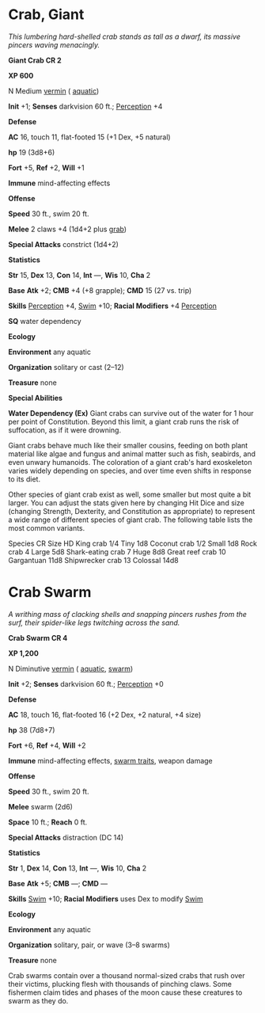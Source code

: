 # Crab, Giant

_This lumbering hard-shelled crab stands as tall as a dwarf, its massive pincers waving menacingly._

**Giant Crab CR 2**

**XP 600**

N Medium [vermin](creatureTypes.html#_vermin) ( [aquatic](creatureTypes.html#_aquatic-subtype))

**Init** +1; **Senses** darkvision 60 ft.; [Perception](../skills/perception.html#_perception) +4

**Defense**

**AC** 16, touch 11, flat-footed 15 (+1 Dex, +5 natural)

**hp** 19 (3d8+6)

**Fort** +5, **Ref** +2, **Will** +1

**Immune** mind-affecting effects

**Offense**

**Speed** 30 ft., swim 20 ft.

**Melee** 2 claws +4 (1d4+2 plus [grab](universalMonsterRules.html#_grab))

**Special Attacks** constrict (1d4+2)

**Statistics**

**Str** 15, **Dex** 13, **Con** 14, **Int** —, **Wis** 10, **Cha** 2

**Base**  **Atk** +2; **CMB** +4 (+8 grapple); **CMD** 15 (27 vs. trip)

**Skills** [Perception](../skills/perception.html#_perception) +4, [Swim](../skills/swim.html#_swim) +10; **Racial Modifiers** +4 [Perception](../skills/perception.html#_perception)

**SQ** water dependency

**Ecology**

**Environment** any aquatic

**Organization** solitary or cast (2–12)

**Treasure** none

**Special Abilities**

**Water Dependency (Ex)** Giant crabs can survive out of the water for 1 hour per point of Constitution. Beyond this limit, a giant crab runs the risk of suffocation, as if it were drowning.

Giant crabs behave much like their smaller cousins, feeding on both plant material like algae and fungus and animal matter such as fish, seabirds, and even unwary humanoids. The coloration of a giant crab's hard exoskeleton varies widely depending on species, and over time even shifts in response to its diet.

Other species of giant crab exist as well, some smaller but most quite a bit larger. You can adjust the stats given here by changing Hit Dice and size (changing Strength, Dexterity, and Constitution as appropriate) to represent a wide range of different species of giant crab. The following table lists the most common variants.

<thead><tr>
<th>Species</th>
<th>CR</th>
<th>Size</th>
<th>HD</th>
</tr></thead><tbody>
<tr class="odd">
<td>King crab</td>
<td>1/4</td>
<td>Tiny</td>
<td>1d8</td>
</tr>
<tr class="even">
<td>Coconut crab</td>
<td>1/2</td>
<td>Small</td>
<td>1d8</td>
</tr>
<tr class="odd">
<td>Rock crab</td>
<td>4</td>
<td>Large</td>
<td>5d8</td>
</tr>
<tr class="even">
<td>Shark-eating crab</td>
<td>7</td>
<td>Huge</td>
<td>8d8</td>
</tr>
<tr class="odd">
<td>Great reef crab</td>
<td>10</td>
<td>Gargantuan</td>
<td>11d8</td>
</tr>
<tr class="even">
<td>Shipwrecker crab</td>
<td>13</td>
<td>Colossal</td>
<td>14d8</td>
</tr>
</tbody>

# Crab Swarm

_A writhing mass of clacking shells and snapping pincers rushes from the surf, their spider-like legs twitching across the sand._

**Crab Swarm CR 4**

**XP 1,200**

N Diminutive [vermin](creatureTypes.html#_vermin) ( [aquatic](creatureTypes.html#_aquatic-subtype), [swarm](creatureTypes.html#_swarm-subtype))

**Init** +2; **Senses** darkvision 60 ft.; [Perception](../skills/perception.html#_perception) +0

**Defense**

**AC** 18, touch 16, flat-footed 16 (+2 Dex, +2 natural, +4 size)

**hp** 38 (7d8+7)

**Fort** +6, **Ref** +4, **Will** +2

**Immune** mind-affecting effects, [swarm traits](creatureTypes.html#_swarm-subtype), weapon damage

**Offense**

**Speed** 30 ft., swim 20 ft.

**Melee** swarm (2d6)

**Space** 10 ft.; **Reach** 0 ft.

**Special Attacks** distraction (DC 14)

**Statistics**

**Str** 1, **Dex** 14, **Con** 13, **Int** —, **Wis** 10, **Cha** 2

**Base**  **Atk** +5; **CMB** —; **CMD** —

**Skills** [Swim](../skills/swim.html#_swim) +10; **Racial Modifiers** uses Dex to modify [Swim](../skills/swim.html#_swim)

**Ecology**

**Environment** any aquatic

**Organization** solitary, pair, or wave (3–8 swarms)

**Treasure** none

Crab swarms contain over a thousand normal-sized crabs that rush over their victims, plucking flesh with thousands of pinching claws. Some fishermen claim tides and phases of the moon cause these creatures to swarm as they do.

